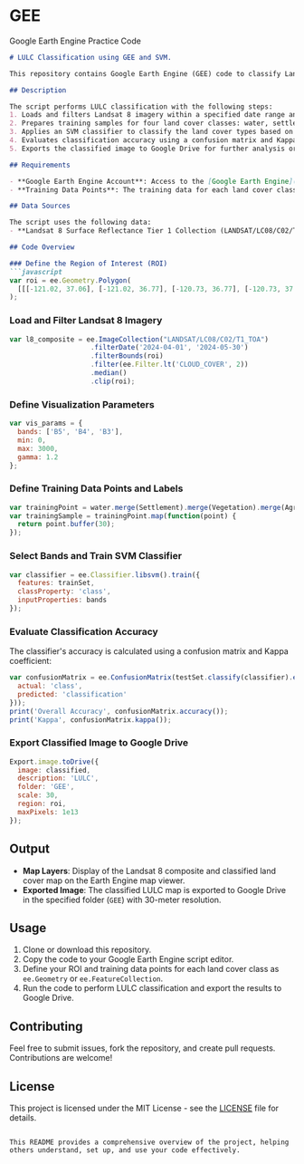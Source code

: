 # GEE
Google Earth Engine Practice Code

```markdown
# LULC Classification using GEE and SVM.

This repository contains Google Earth Engine (GEE) code to classify Land Use and Land Cover (LULC) using Landsat 8 satellite imagery. The code applies a Support Vector Machine (SVM) classifier to classify four land cover types: water, settlement, vegetation, barrenland and agriculture. It uses specific training data points for each class and evaluates the classification accuracy using a confusion matrix and Kappa coefficient.

## Description

The script performs LULC classification with the following steps:
1. Loads and filters Landsat 8 imagery within a specified date range and region of interest (ROI).
2. Prepares training samples for four land cover classes: water, settlement, vegetation, and agriculture.
3. Applies an SVM classifier to classify the land cover types based on spectral bands.
4. Evaluates classification accuracy using a confusion matrix and Kappa coefficient.
5. Exports the classified image to Google Drive for further analysis or visualization.

## Requirements

- **Google Earth Engine Account**: Access to the [Google Earth Engine](https://earthengine.google.com/) platform.
- **Training Data Points**: The training data for each land cover class (water, settlement, vegetation, agriculture) should be defined as `ee.FeatureCollection`.

## Data Sources

The script uses the following data:
- **Landsat 8 Surface Reflectance Tier 1 Collection (LANDSAT/LC08/C02/T1_TOA)**: Provides top-of-atmosphere reflectance data used for LULC classification.

## Code Overview

### Define the Region of Interest (ROI)
```javascript
var roi = ee.Geometry.Polygon(
  [[[-121.02, 37.06], [-121.02, 36.77], [-120.73, 36.77], [-120.73, 37.06]]]
);
```

### Load and Filter Landsat 8 Imagery
```javascript
var l8_composite = ee.ImageCollection("LANDSAT/LC08/C02/T1_TOA")
                    .filterDate('2024-04-01', '2024-05-30')
                    .filterBounds(roi)
                    .filter(ee.Filter.lt('CLOUD_COVER', 2))
                    .median()
                    .clip(roi);
```

### Define Visualization Parameters
```javascript
var vis_params = {
  bands: ['B5', 'B4', 'B3'],
  min: 0,
  max: 3000,
  gamma: 1.2
};
```

### Define Training Data Points and Labels
```javascript
var trainingPoint = water.merge(Settlement).merge(Vegetation).merge(Agriculture);
var trainingSample = trainingPoint.map(function(point) {
  return point.buffer(30);
});
```

### Select Bands and Train SVM Classifier
```javascript
var classifier = ee.Classifier.libsvm().train({
  features: trainSet,
  classProperty: 'class',
  inputProperties: bands
});
```

### Evaluate Classification Accuracy
The classifier's accuracy is calculated using a confusion matrix and Kappa coefficient:
```javascript
var confusionMatrix = ee.ConfusionMatrix(testSet.classify(classifier).errorMatrix({
  actual: 'class',
  predicted: 'classification'
}));
print('Overall Accuracy', confusionMatrix.accuracy());
print('Kappa', confusionMatrix.kappa());
```

### Export Classified Image to Google Drive
```javascript
Export.image.toDrive({
  image: classified,
  description: 'LULC',
  folder: 'GEE',
  scale: 30,
  region: roi,
  maxPixels: 1e13
});
```

## Output

- **Map Layers**: Display of the Landsat 8 composite and classified land cover map on the Earth Engine map viewer.
- **Exported Image**: The classified LULC map is exported to Google Drive in the specified folder (`GEE`) with 30-meter resolution.

## Usage

1. Clone or download this repository.
2. Copy the code to your Google Earth Engine script editor.
3. Define your ROI and training data points for each land cover class as `ee.Geometry` or `ee.FeatureCollection`.
4. Run the code to perform LULC classification and export the results to Google Drive.

## Contributing

Feel free to submit issues, fork the repository, and create pull requests. Contributions are welcome!

## License

This project is licensed under the MIT License - see the [LICENSE](LICENSE) file for details.
```

This README provides a comprehensive overview of the project, helping others understand, set up, and use your code effectively.
